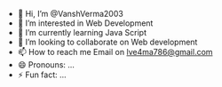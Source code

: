 - 👋 Hi, I’m @VanshVerma2003
- 👀 I’m interested in Web Development
- 🌱 I’m currently learning Java Script 
- 💞️ I’m looking to collaborate on Web development
- 📫 How to reach me Email on lve4ma786@gmail.com
- 😄 Pronouns: ...
- ⚡ Fun fact: ...

<!---
VanshVerma2003/VanshVerma2003 is a ✨ special ✨ repository because its `README.md` (this file) appears on your GitHub profile.
You can click the Preview link to take a look at your changes.
--->
